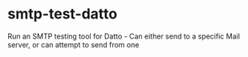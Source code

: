 # smtp-test-datto
 Run an SMTP testing tool for Datto - Can either send to a specific Mail server, or can attempt to send from one
